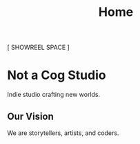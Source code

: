 ﻿---
layout: default
title: Home
---

<div class="showreel-container">
  <!-- Placeholder for studio showreel -->
  <!-- Embed your showreel video here later -->
  <div class="showreel-placeholder">
    <p>[ SHOWREEL SPACE ]</p>
  </div>
</div>

<div class="hero">
  <h1>Not a Cog Studio</h1>
  <p>Indie studio crafting new worlds.</p>
</div>

<div class="section">
  <h2>Our Vision</h2>
  <p>We are storytellers, artists, and coders.</p>
</div>
